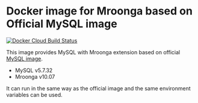 # Docker image for Mroonga based on Official MySQL image

[![Docker Cloud Build Status](https://img.shields.io/docker/cloud/build/iquiw/mroonga-on-mysql)](https://hub.docker.com/r/iquiw/mroonga-on-mysql/)

This image provides MySQL with Mroonga extension based on
official [MySQL image](https://hub.docker.com/_/mysql/).

* MySQL v5.7.32
* Mroonga v10.07

It can run in the same way as the official image and the same environment
variables can be used.
